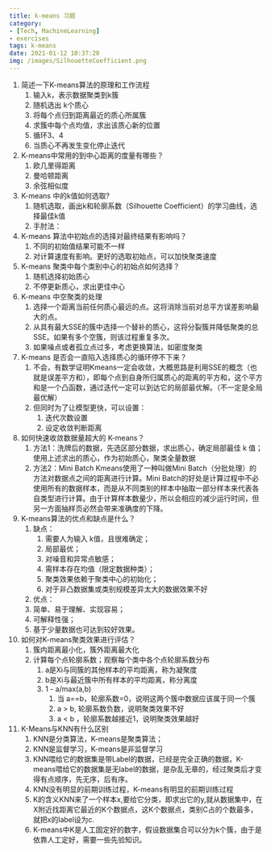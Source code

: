 ```yaml
---
title: k-means 习题
category:
- [Tech, MachineLearning]
- exercises 
tags: k-means
date: 2021-01-12 10:37:20
img: /images/SilhouetteCoefficient.png
---
```


1. 简述一下K-means算法的原理和工作流程
    1. 输入k，表示数据聚类到k簇
    2. 随机选出 k个质心
    3. 将每个点归到距离最近的质心所属簇
    4. 求簇中每个点均值，求出该质心新的位置
    5. 循环3、4
    6. 当质心不再发生变化停止迭代
2. K-means中常用的到中心距离的度量有哪些？
    1. 欧几里得距离
    2. 曼哈顿距离
    3. 余弦相似度
3. K-means 中的k值如何选取?
    1. 随机选取，画出k和轮廓系数（Silhouette Coefficient）的学习曲线，选择最佳k值
    2. 手肘法：
4. K-means 算法中初始点的选择对最终结果有影响吗？
    1. 不同的初始值结果可能不一样
    2. 对计算速度有影响。更好的选取初始点，可以加快聚类速度
5. K-means 聚类中每个类别中心的初始点如何选择？
    1. 随机选择初始质心
    2. 不停更新质心，求出更佳中心
6. K-means 中空聚类的处理
    1. 选择一个距离当前任何质心最远的点。这将消除当前对总平方误差影响最大的点。
    2. 从具有最大SSE的簇中选择一个替补的质心，这将分裂簇并降低聚类的总SSE。如果有多个空簇，则该过程重复多次。
    3. 如果噪点或者孤立点过多，考虑更换算法，如密度聚类
7. K-means 是否会一直陷入选择质心的循环停不下来？
    1. 不会，有数学证明Kmeans一定会收敛，大概思路是利用SSE的概念（也就是误差平方和），即每个点到自身所归属质心的距离的平方和，这个平方和是一个凸函数，通过迭代一定可以到达它的局部最优解。（不一定是全局最优解）
    2. 但同时为了让模型更快，可以设置：
        1. 迭代次数设置
        2. 设定收敛判断距离
8. 如何快速收敛数据量超大的 K-means？
    1. 方法1：洗牌后的数据，先选区部分数据，求出质心，确定局部最佳 k 值；使用上述求出的质心，作为初始质心，聚类全量数据
    2. 方法2：Mini Batch Kmeans使用了一种叫做Mini Batch（分批处理）的方法对数据点之间的距离进行计算。Mini Batch的好处是计算过程中不必使用所有的数据样本，而是从不同类别的样本中抽取一部分样本来代表各自类型进行计算。由于计算样本数量少，所以会相应的减少运行时间，但另一方面抽样页必然会带来准确度的下降。
9. K-means算法的优点和缺点是什么？
    1. 缺点：
        1. 需要人为输入 k值，且很难确定；
        2. 局部最优；
        3. 对噪音和异常点敏感；
        4. 需样本存在均值（限定数据种类）；
        5. 聚类效果依赖于聚类中心的初始化；
        6. 对于非凸数据集或类别规模差异太大的数据效果不好
    2. 优点：
    3. 简单、易于理解、实现容易；
    4. 可解释性强；
    5. 基于少量数据也可达到较好效果。
10. 如何对K-means聚类效果进行评估？
    1. 簇内距离最小化，簇外距离最大化
    2. 计算每个点轮廓系数；观察每个类中各个点轮廓系数分布
        1. a是Xi与同簇的其他样本的平均距离，称为凝聚度
        2. b是Xi与最近簇中所有样本的平均距离，称分离度
        3. 1 - a/max(a,b)
            1. 当 a==b，轮廓系数=0，说明这两个簇中数据应该属于同一个簇
            2. a > b, 轮廓系数负数，说明聚类效果不好
            3. a < b ，轮廓系数越接近1，说明聚类效果越好
11. K-Means与KNN有什么区别
    1. KNN是分类算法，K-means是聚类算法；
    2. KNN是监督学习，K-means是非监督学习
    3. KNN喂给它的数据集是带Label的数据，已经是完全正确的数据，K-means喂给它的数据集是无label的数据，是杂乱无章的，经过聚类后才变得有点顺序，先无序，后有序。
    4. KNN没有明显的前期训练过程，K-means有明显的前期训练过程
    5. K的含义KNN来了一个样本x,要给它分类，即求出它的y,就从数据集中，在X附近找距离它最近的K个数据点，这K个数据点，类别C占的个数最多，就把x的label设为c.
    6. K-means中K是人工固定好的数字，假设数据集合可以分为k个簇，由于是依靠人工定好，需要一些先验知识。

